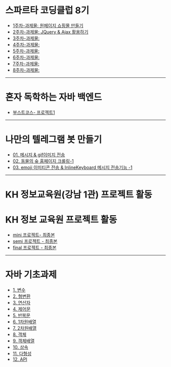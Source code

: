 # 스파르타 코딩클럽 8기
- [1주차-과제물: 원페이지 쇼핑몰 만들기](./sparta08/0510/hw01/readme.md)
- [2주차-과제물: JQuery & Ajax 활용하기](./sparta08/0517)
- [3주차-과제물: ](./sparta08/0524)
- [4주차-과제물: ](./sparta08/0531)
- [5주차-과제물: ](./sparta08/0607)
- [6주차-과제물: ](./sparta08/0614)
- [7주차-과제물: ](./sparta08/0621)
- [8주차-과제물: ](./sparta08/0628)
<hr>

# 혼자 독학하는 자바 백엔드

- [부스트코스- 프로젝트1](./boostcourse/project01/readme.MD)


<hr>

# 나만의 텔레그램 봇 만들기
- [01. 메시지 & gif이미지 전송](./0514/chatbot/MyChatbot.py)
- [02. 동물의 숲 홈페이지 크롤링-1](./0522/webCrawling.py)
- [03. emoji 이미티콘 전송 & InlineKeyboard 메시지 전송기능 -1](./0529/using_model.py)


<hr>

#  KH 정보교육원(강남 1관) 프로젝트 활동
# KH 정보 교육원 프로젝트 활동
- [mini 프로젝트- 최종본]()
- [semi 프로젝트 - 최종본]()
- [final 프로젝트 - 최종본]()

<hr>

# 자바 기초과제

- [1. 변수](./kh_academy/homework/hw01/1_변수과제/func)
- [2. 형변환](./kh_academy/homework/hw01/2_형변환과제/func)
- [3. 연산자](./kh_academy/homework/hw01/3_연산자/func/OperatorPractice1.java)
- [4. 제어문](./kh_academy/homework/hw01/4_제어문)
- [5. 반복문](./kh_academy/homework/hw01/5_반복문)
- [6. 1차원배열](./kh_academy/homework/hw01/6_1차원배열/ArrayPractice.java)
- [7. 2차원배열](./kh_academy/homework/hw01/7_2차원배열/DimensionPractice.java)
- [8. 객체](./kh_academy/homework/hw01/8_객체)
- [9. 객체배열](./kh_academy/homework/hw01/9_객체배열)
- [10. 상속](./kh_academy/homework/hw01/10_상속)
- [11. 다형성](./kh_academy/homework/hw01/11_다형성)
- [12. API](./kh_academy/homework/hw01/12_API)
